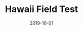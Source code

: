 ---
title: "Hawaii Field Test"
collection: publications
permalink: /publication/frame-interpolation-cg
date: 2019-10-01
venue: 
authors: "with DROP Lab members"
uri: 
arxiv: 
bibtex: 
pdf: 
teaser: images/hawaii.png
---